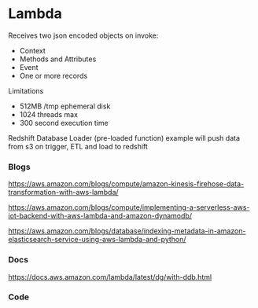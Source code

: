 # Lambda

Receives two json encoded objects on invoke:
 * Context
 * Methods and Attributes
 * Event
 * One or more records
 
Limitations
 * 512MB /tmp ephemeral disk
 * 1024 threads max
 * 300 second execution time
 
Redshift Database Loader (pre-loaded function) example will push data from s3 on trigger, ETL and load to redshift

### Blogs 

https://aws.amazon.com/blogs/compute/amazon-kinesis-firehose-data-transformation-with-aws-lambda/

https://aws.amazon.com/blogs/compute/implementing-a-serverless-aws-iot-backend-with-aws-lambda-and-amazon-dynamodb/

https://aws.amazon.com/blogs/database/indexing-metadata-in-amazon-elasticsearch-service-using-aws-lambda-and-python/


### Docs

https://docs.aws.amazon.com/lambda/latest/dg/with-ddb.html

### Code
